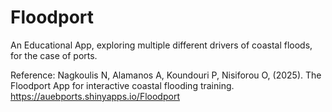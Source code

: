 # Floodport
An Educational App, exploring multiple different drivers of coastal floods, for the case of ports.


Reference: 
Nagkoulis N, Alamanos A, Koundouri P, Nisiforou O, (2025). The Floodport App for interactive coastal flooding training. https://auebports.shinyapps.io/Floodport
